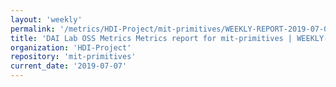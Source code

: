 ```yaml
---
layout: 'weekly'
permalink: '/metrics/HDI-Project/mit-primitives/WEEKLY-REPORT-2019-07-07'
title: 'DAI Lab OSS Metrics Metrics report for mit-primitives | WEEKLY-REPORT-2019-07-07'
organization: 'HDI-Project'
repository: 'mit-primitives'
current_date: '2019-07-07'
---
```

